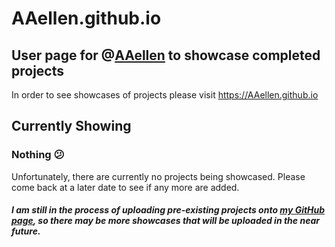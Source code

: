 # AAellen.github.io
## User page for @[AAellen](https://github.com/AAellen) to showcase completed projects
In order to see showcases of projects please visit https://AAellen.github.io

## Currently Showing

### Nothing :confused:
Unfortunately, there are currently no projects being  showcased.
Please come back at a later date to see if any more are added.

 ##### I am still in the process of uploading pre-existing projects onto [my GitHub page](https://github.com/AAellen), so there may be more showcases that will be uploaded in the near future.
